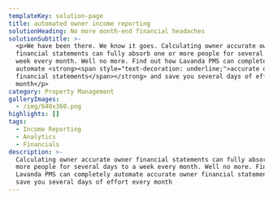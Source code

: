 ```yaml
---
templateKey: solution-page
title: automated owner income reporting
solutionHeading: No more month-end financial headaches
solutionSubtitle: >-
  <p>We have been there. We know it goes. Calculating owner accurate owner
  financial statements can fully absorb one or more people for several days to a
  week every month. Well no more. Find out how Lavanda PMS can completely
  automate <strong><span style="text-decoration: underline;">accurate owner
  financial statements</span></strong> and save you several days of effort every
  month</p>
category: Property Management
galleryImages:
  - /img/640x360.png
highlights: []
tags:
  - Income Reporting
  - Analytics
  - Financials
description: >-
  Calculating owner accurate owner financial statements can fully absorb one or
  more people for several days to a week every month. Well no more. Find out how
  Lavanda PMS can completely automate accurate owner financial statements and
  save you several days of effort every month
---
```

